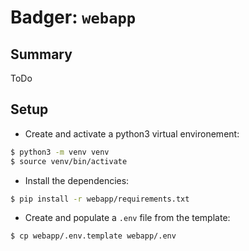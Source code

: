 # Badger: `webapp`

## Summary

ToDo

## Setup

- Create and activate a python3 virtual environement:
```sh
$ python3 -m venv venv
$ source venv/bin/activate
```
- Install the dependencies:
```sh
$ pip install -r webapp/requirements.txt
```
- Create and populate a `.env` file from the template:
```sh
$ cp webapp/.env.template webapp/.env
```